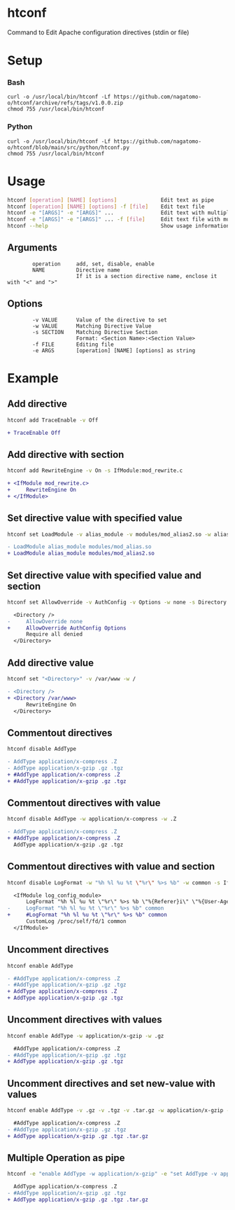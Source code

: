 # htconf

Command to Edit Apache configuration directives (stdin or file)

# Setup

### Bash

```
curl -o /usr/local/bin/htconf -Lf https://github.com/nagatomo-o/htconf/archive/refs/tags/v1.0.0.zip
chmod 755 /usr/local/bin/htconf
```
### Python

```
curl -o /usr/local/bin/htconf -Lf https://github.com/nagatomo-o/htconf/blob/main/src/python/htconf.py
chmod 755 /usr/local/bin/htconf
```

# Usage

```sh
htconf [operation] [NAME] [options]              Edit text as pipe
htconf [operation] [NAME] [options] -f [file]    Edit text file
htconf -e "[ARGS]" -e "[ARGS]" ...               Edit text with multiple operations as a pipe
htconf -e "[ARGS]" -e "[ARGS]" ... -f [file]     Edit text file with multiple operations
htconf --help                                    Show usage information
```

## Arguments

```
        operation     add, set, disable, enable
        NAME          Directive name
                      If it is a section directive name, enclose it with "<" and ">"
```

## Options
```
        -v VALUE      Value of the directive to set
        -w VALUE      Matching Directive Value
        -s SECTION    Matching Directive Section
                      Format: <Section Name>:<Section Value>
        -f FILE       Editing file
        -e ARGS       [operation] [NAME] [options] as string
```

# Example

## Add directive
```sh
htconf add TraceEnable -v Off
```
```diff
+ TraceEnable Off
```

## Add directive with section
```sh
htconf add RewriteEngine -v On -s IfModule:mod_rewrite.c
```
```diff
+ <IfModule mod_rewrite.c>
+     RewriteEngine On
+ </IfModule>
```

## Set directive value with specified value
```sh
htconf set LoadModule -v alias_module -v modules/mod_alias2.so -w alias_module -w modules/mod_alias.so
```
```diff
- LoadModule alias_module modules/mod_alias.so
+ LoadModule alias_module modules/mod_alias2.so
```

## Set directive value with specified value and section
```sh
htconf set AllowOverride -v AuthConfig -v Options -w none -s Directory:/
```
```diff
  <Directory />
-     AllowOverride none
+     AllowOverride AuthConfig Options
      Require all denied
  </Directory>
```

## Add directive value
```sh
htconf set "<Directory>" -v /var/www -w /
```
```diff
- <Directory />
+ <Directory /var/www>
      RewriteEngine On
  </Directory>
```

## Commentout directives
```sh
htconf disable AddType
```
```diff
- AddType application/x-compress .Z
- AddType application/x-gzip .gz .tgz
+ #AddType application/x-compress .Z
+ #AddType application/x-gzip .gz .tgz
```

## Commentout directives with value
```sh
htconf disable AddType -w application/x-compress -w .Z
```
```diff
- AddType application/x-compress .Z
+ #AddType application/x-compress .Z
  AddType application/x-gzip .gz .tgz
```

## Commentout directives with value and section
```sh
htconf disable LogFormat -w "%h %l %u %t \"%r\" %>s %b" -w common -s IfModule:log_config_module
```
```diff
  <IfModule log_config_module>
      LogFormat "%h %l %u %t \"%r\" %>s %b \"%{Referer}i\" \"%{User-Agent}i\"" combined
-     LogFormat "%h %l %u %t \"%r\" %>s %b" common
+     #LogFormat "%h %l %u %t \"%r\" %>s %b" common
      CustomLog /proc/self/fd/1 common
  </IfModule>
```

## Uncomment directives
```sh
htconf enable AddType
```
```diff
- #AddType application/x-compress .Z
- #AddType application/x-gzip .gz .tgz
+ AddType application/x-compress .Z
+ AddType application/x-gzip .gz .tgz
```

## Uncomment directives with values
```sh
htconf enable AddType -w application/x-gzip -w .gz
```
```diff
  #AddType application/x-compress .Z
- #AddType application/x-gzip .gz .tgz
+ AddType application/x-gzip .gz .tgz
```

## Uncomment directives and set new-value with values
```sh
htconf enable AddType -v .gz -v .tgz -v .tar.gz -w application/x-gzip -w .gz
```
```diff
  #AddType application/x-compress .Z
- #AddType application/x-gzip .gz .tgz
+ AddType application/x-gzip .gz .tgz .tar.gz
```

## Multiple Operation as pipe
```sh
htconf -e "enable AddType -w application/x-gzip" -e "set AddType -v application/gzip -v .gz -v .tgz -v .tar.gz -w application/x-gzip"
```
```diff
  AddType application/x-compress .Z
- #AddType application/x-gzip .gz .tgz
+ AddType application/x-gzip .gz .tgz .tar.gz
```
